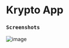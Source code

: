 # Krypto App


### `Screenshots`

![image](https://github.com/rajuldixit/Krypto-App/assets/17043105/a0ab6bbe-e8ee-450c-af55-8b6cbc117832)



